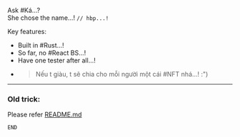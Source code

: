 Ask #Ká...?  
She chose the name...! `// hbp...!`

Key features:
- Built in #Rust...!
- So far, no #React BS...!
- Have one tester after all...!
- > Nếu t giàu, t sẽ chia cho mỗi người một cái #NFT nhá...! :")

---

### Old trick:
Please refer [README.md](/markdown/README.md)

```
END
```
